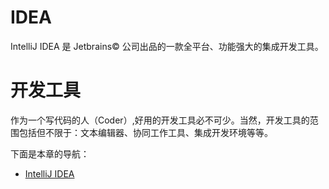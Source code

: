 # IDEA

IntelliJ IDEA 是 Jetbrains&copy; 公司出品的一款全平台、功能强大的集成开发工具。

# 开发工具

作为一个写代码的人（Coder）,好用的开发工具必不可少。当然，开发工具的范围包括但不限于：文本编辑器、协同工作工具、集成开发环境等等。

下面是本章的导航：

* [IntelliJ IDEA](idea/README.md)